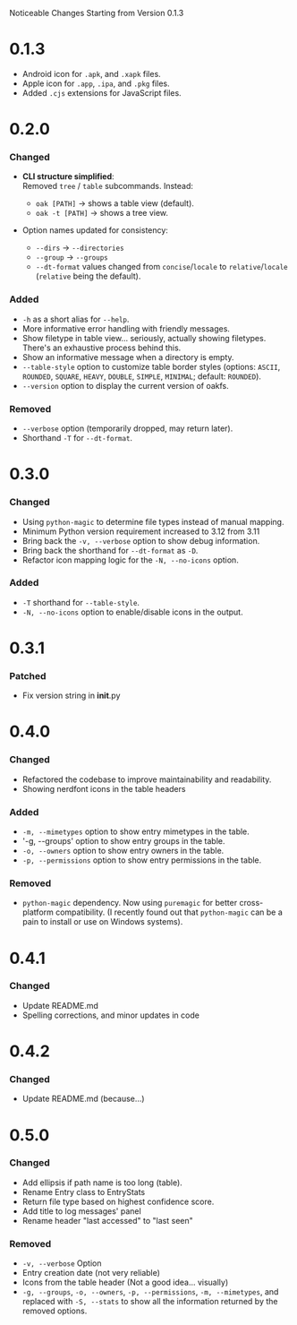 Noticeable Changes Starting from Version 0.1.3

# 0.1.3

* Android icon for `.apk`, and `.xapk` files.
* Apple icon for `.app`, `.ipa`, and `.pkg` files.
* Added `.cjs` extensions for JavaScript files.

# 0.2.0

### Changed

- **CLI structure simplified**:  
  Removed `tree` / `table` subcommands. Instead:
    - `oak [PATH]` → shows a table view (default).
    - `oak -t [PATH]` → shows a tree view.

- Option names updated for consistency:
    - `--dirs` → `--directories`
    - `--group` → `--groups`
    - `--dt-format` values changed from `concise`/`locale` to `relative`/`locale` (`relative` being the default).

### Added

- `-h` as a short alias for `--help`.
- More informative error handling with friendly messages.
- Show filetype in table view... seriously, actually showing filetypes. There's an exhaustive process behind this.
- Show an informative message when a directory is empty.
- `--table-style` option to customize table border styles (options: `ASCII`, `ROUNDED`, `SQUARE`, `HEAVY`, `DOUBLE`,
  `SIMPLE`, `MINIMAL`; default: `ROUNDED`).
- `--version` option to display the current version of oakfs.

### Removed

- `--verbose` option (temporarily dropped, may return later).
- Shorthand `-T` for `--dt-format`.

# 0.3.0

### Changed

- Using `python-magic` to determine file types instead of manual mapping.
- Minimum Python version requirement increased to 3.12 from 3.11
- Bring back the `-v, --verbose` option to show debug information.
- Bring back the shorthand for `--dt-format` as `-D`.
- Refactor icon mapping logic for the `-N, --no-icons` option.

### Added

- `-T` shorthand for `--table-style`.
- `-N, --no-icons` option to enable/disable icons in the output.

# 0.3.1

### Patched

- Fix version string in __init__.py

# 0.4.0

### Changed

- Refactored the codebase to improve maintainability and readability.
- Showing nerdfont icons in the table headers

### Added

- `-m, --mimetypes` option to show entry mimetypes in the table.
- '-g, --groups' option to show entry groups in the table.
- `-o, --owners` option to show entry owners in the table.
- `-p, --permissions` option to show entry permissions in the table.

### Removed

- `python-magic` dependency. Now using `puremagic` for better cross-platform compatibility. (I recently found out that
  `python-magic` can be a pain to install or use on Windows systems).

# 0.4.1

### Changed

- Update README.md
- Spelling corrections, and minor updates in code

# 0.4.2

### Changed

- Update README.md (because...)

# 0.5.0

### Changed

- Add ellipsis if path name is too long (table).
- Rename Entry class to EntryStats
- Return file type based on highest confidence score.
- Add title to log messages' panel
- Rename header "last accessed" to "last seen"

### Removed

- `-v, --verbose` Option
- Entry creation date (not very reliable)
- Icons from the table header (Not a good idea... visually)
- `-g, --groups`, `-o, --owners`, `-p, --permissions`, `-m, --mimetypes`, and replaced with `-S, --stats` to show all
  the information returned by the removed options.